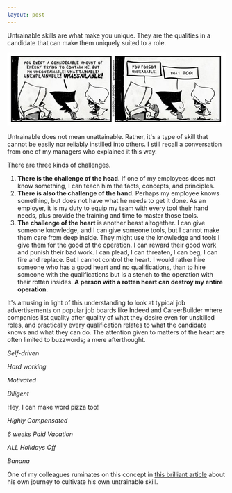 ```yaml
---
layout: post
---
```


Untrainable skills are what make you unique. They are the qualities in a candidate that can make them uniquely suited to a role.

![Untrainable](/assets/img/untrainable.jpg)

Untrainable does not mean unattainable. Rather, it's a type of skill that cannot be easily nor reliably instilled into others. I still recall a conversation from one of my managers who explained it this way.

There are three kinds of challenges.

1. **There is the challenge of the head**. If one of my employees does not know something, I can teach him the facts, concepts, and principles.
2. **There is also the challenge of the hand**. Perhaps my employee knows something, but does not have what he needs to get it done. As an employer, it is my duty to equip my team with every tool their hand needs, plus provide the training and time to master those tools.
3. **The challenge of the heart** is another beast altogether. I can give someone knowledge, and I can give someone tools, but I cannot make them care from deep inside. They might use the knowledge and tools I give them for the good of the operation. I can reward their good work and punish their bad work. I can plead, I can threaten, I can beg, I can fire and replace. But I cannot control the heart. I would rather hire someone who has a good heart and no qualifications, than to hire someone with the qualifications but is a stench to the operation with their rotten insides. **A person with a rotten heart can destroy my entire operation**.

It's amusing in light of this understanding to look at typical job advertisements on popular job boards like Indeed and CareerBuilder where companies list quality after quality of what they desire even for unskilled roles, and practically every qualification relates to what the candidate knows and what they can do. The attention given to matters of the heart are often limited to buzzwords; a mere afterthought.

*Self-driven*

*Hard working*

*Motivated*

*Diligent*

Hey, I can make word pizza too!

*Highly Compensated*

*6 weeks Paid Vacation*

*ALL Holidays Off*

*Banana*

 One of my colleagues ruminates on this concept in [this brilliant article](https://hunterhansen.net/2018/10/18/the-life-autistic-can-empathy-be-learned/?fbclid=IwAR10vg_xIi0qOd9lQQIQ6basUSsEB0UZnc1IFoUsM3hf_Rp8zkit6N0_PW4) about his own journey to cultivate his own untrainable skill.

